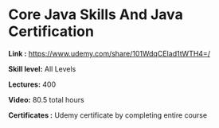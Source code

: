  # Core Java Skills And Java Certification



**Link :** https://www.udemy.com/share/101WdqCEIad1tWTH4=/

**Skill level:** All Levels

**Lectures:** 400

**Video:** 80.5 total hours

**Certificates :** Udemy certificate by completing entire course

